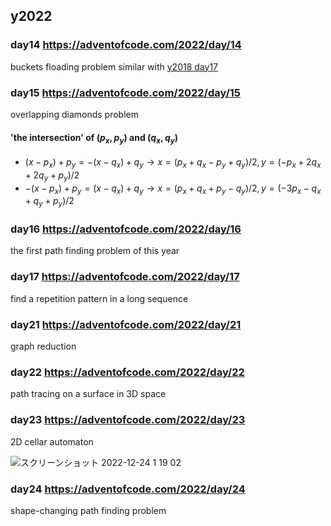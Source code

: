## y2022


### day14 https://adventofcode.com/2022/day/14
buckets floading problem similar with [y2018 day17](https://adventofcode.com/2018/day/17)

### day15 https://adventofcode.com/2022/day/15
overlapping diamonds problem

#### 'the intersection' of $(p_x,p_y)$ and $(q_x,q_y)$

- $(x - p_x) + p_y = -(x - q_x) + q_y \longrightarrow x = (p_x + q_x - p_y + q_y)/2, y = (-p_x + 2q_x + 2q_y + p_y)/2$ 
- $-(x - p_x) + p_y = (x - q_x) + q_y \longrightarrow x = (p_x + q_x + p_y - q_y)/2, y = (-3p_x - q_x + q_y + p_y)/2$

### day16 https://adventofcode.com/2022/day/16
the first path finding problem of this year

### day17 https://adventofcode.com/2022/day/17
find a repetition pattern in a long sequence

### day21 https://adventofcode.com/2022/day/21
graph reduction

### day22 https://adventofcode.com/2022/day/22
path tracing on a surface in 3D space

### day23 https://adventofcode.com/2022/day/23
2D cellar automaton

![スクリーンショット 2022-12-24 1 19 02](https://user-images.githubusercontent.com/997855/209366726-03437e6c-7eef-44dc-947f-7670eecd6129.png)

### day24 https://adventofcode.com/2022/day/24
shape-changing path finding problem









